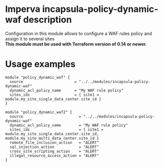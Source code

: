 # Imperva incapsula-policy-dynamic-waf description

Configuration in this module allows to configure a WAF rules policy and assign it to several sites
</br><b>This module must be used with Terraform version of 0.14 or newer.</b>


# Usage examples

```hcl
module "policy_dynamic_waf" {
  source                       = "../../modules/incapsula-policy-dynamic-waf"
  dynamic_acl_policy_name      = "My WAF rule policy"
  sites_ids                    = { site1 = module.my_site_single_data_center.site_id }
}

module "policy_dynamic_waf2" {
  source                         = "../../modules/incapsula-policy-dynamic-waf"
  dynamic_acl_policy_name        = "My WAF rule policy"
  sites_ids                      = { site1 = module.my_site_single_data_center.site_id, module.my_site_multi_data_center.site_id }
  remote_file_inclusion_action   = "ALERT"
  sql_injection_action           = "ALERT"
  cross_site_scripting_action    = "ALERT"
  illegal_resource_access_action = "ALERT"
}
```